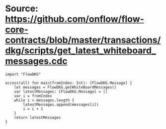 # Source: https://github.com/onflow/flow-core-contracts/blob/master/transactions/dkg/scripts/get_latest_whiteboard_messages.cdc

```
import "FlowDKG"

access(all) fun main(fromIndex: Int): [FlowDKG.Message] {
    let messages = FlowDKG.getWhiteBoardMessages()
    var latestMessages: [FlowDKG.Message] = []
    var i = fromIndex
    while i < messages.length {
        latestMessages.append(messages[i])
        i = i + 1
    }
    return latestMessages
}
```